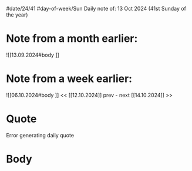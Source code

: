 
#date/24/41
#day-of-week/Sun
Daily note of: 13 Oct 2024 (41st Sunday of the year)

# Note from a month earlier:
![[13.09.2024#body ]]

# Note from a week earlier:
![[06.10.2024#body ]]
 << [[12.10.2024]] prev - next [[14.10.2024]] >>
# Quote

Error generating daily quote
# Body

